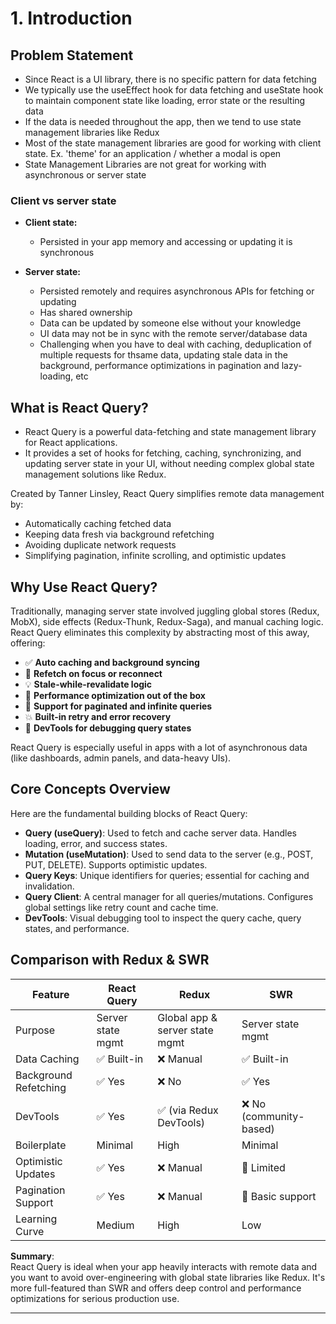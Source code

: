 # 1. Introduction

## Problem Statement

- Since React is a UI library, there is no specific pattern for data fetching
- We typically use the useEffect hook for data fetching and useState hook to maintain component state like loading, error state or the resulting data
- If the data is needed throughout the app, then we tend to use state management libraries like Redux
- Most of the state management libraries are good for working with client state. Ex. 'theme' for an application / whether a modal is open
- State Management Libraries are not great for working with asynchronous or server state

### Client vs server state

- **Client state:**
  - Persisted in your app memory and accessing or updating it is synchronous

- **Server state:**
  - Persisted remotely and requires asynchronous APIs for fetching or updating
  - Has shared ownership
  - Data can be updated by someone else without your knowledge
  - UI data may not be in sync with the remote server/database data
  - Challenging when you have to deal with caching, deduplication of multiple requests for thsame data, updating stale data in the background, performance optimizations in pagination and lazy-loading, etc

## What is React Query?

- React Query is a powerful data-fetching and state management library for React applications.
- It provides a set of hooks for fetching, caching, synchronizing, and updating server state in your UI, without needing complex global state management solutions like Redux.

Created by Tanner Linsley, React Query simplifies remote data management by:

- Automatically caching fetched data
- Keeping data fresh via background refetching
- Avoiding duplicate network requests
- Simplifying pagination, infinite scrolling, and optimistic updates

## Why Use React Query?

Traditionally, managing server state involved juggling global stores (Redux, MobX), side effects (Redux-Thunk, Redux-Saga), and manual caching logic. React Query eliminates this complexity by abstracting most of this away, offering:

- ✅ **Auto caching and background syncing**
- 🔁 **Refetch on focus or reconnect**
- 💡 **Stale-while-revalidate logic**
- 🚀 **Performance optimization out of the box**
- 🔄 **Support for paginated and infinite queries**
- 💥 **Built-in retry and error recovery**
- 🔧 **DevTools for debugging query states**

React Query is especially useful in apps with a lot of asynchronous data (like dashboards, admin panels, and data-heavy UIs).

## Core Concepts Overview

Here are the fundamental building blocks of React Query:

- **Query (useQuery)**: Used to fetch and cache server data. Handles loading, error, and success states.
- **Mutation (useMutation)**: Used to send data to the server (e.g., POST, PUT, DELETE). Supports optimistic updates.
- **Query Keys**: Unique identifiers for queries; essential for caching and invalidation.
- **Query Client**: A central manager for all queries/mutations. Configures global settings like retry count and cache time.
- **DevTools**: Visual debugging tool to inspect the query cache, query states, and performance.

## Comparison with Redux & SWR

| Feature                | React Query          | Redux                          | SWR                       |
|------------------------|----------------------|--------------------------------|----------------------------|
| Purpose               | Server state mgmt     | Global app & server state mgmt | Server state mgmt         |
| Data Caching          | ✅ Built-in           | ❌ Manual                      | ✅ Built-in               |
| Background Refetching | ✅ Yes                | ❌ No                          | ✅ Yes                    |
| DevTools              | ✅ Yes                | ✅ (via Redux DevTools)       | ❌ No (community-based)   |
| Boilerplate           | Minimal               | High                           | Minimal                   |
| Optimistic Updates    | ✅ Yes                | ❌ Manual                      | 🚧 Limited                |
| Pagination Support    | ✅ Yes                | ❌ Manual                      | 🚧 Basic support          |
| Learning Curve        | Medium                | High                           | Low                       |

**Summary**:  
React Query is ideal when your app heavily interacts with remote data and you want to avoid over-engineering with global state libraries like Redux. It's more full-featured than SWR and offers deep control and performance optimizations for serious production use.

---
